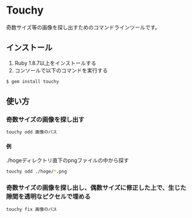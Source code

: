 # Touchy

奇数サイズ等の画像を探し出すためのコマンドラインツールです。

## インストール

1. Ruby 1.8.7以上をインストールする
2. コンソールで以下のコマンドを実行する

```bash
$ gem install touchy
```

## 使い方

### 奇数サイズの画像を探し出す

```bash
touchy odd 画像のパス
```

#### 例

./hogeディレクトリ直下のpngファイルの中から探す

```bash
touchy odd ./hoge/*.png
```

### 奇数サイズの画像を探し出し、偶数サイズに修正した上で、生じた隙間を透明なピクセルで埋める

```bash
touchy fix 画像のパス
```
